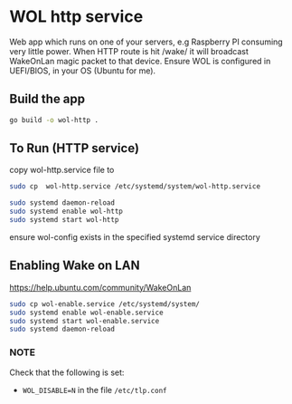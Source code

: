 # WOL http service

Web app which runs on one of your servers, e.g Raspberry PI consuming very little power.
When HTTP route is hit /wake/<device name or MAC> it will broadcast WakeOnLan magic packet to that device.
Ensure WOL is configured in UEFI/BIOS, in your OS (Ubuntu for me).

## Build the app

```sh
go build -o wol-http .
```

## To Run (HTTP service)

copy wol-http.service file to

```sh
sudo cp  wol-http.service /etc/systemd/system/wol-http.service

sudo systemd daemon-reload
sudo systemd enable wol-http
sudo systemd start wol-http
```

ensure wol-config exists in the specified systemd service directory

## Enabling Wake on LAN

https://help.ubuntu.com/community/WakeOnLan

```sh
sudo cp wol-enable.service /etc/systemd/system/
sudo systemd enable wol-enable.service
sudo systemd start wol-enable.service
sudo systemd daemon-reload
```

### NOTE

Check that the following is set:

- `WOL_DISABLE=N` in the file `/etc/tlp.conf`
